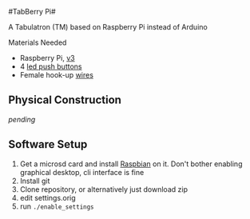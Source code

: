 #TabBerry Pi#

A Tabulatron (TM) based on Raspberry Pi instead of Arduino

Materials Needed
- Raspberry Pi, [v3](https://adafruit.com/products/3055)
- 4 [led push buttons](https://adafruit.com/products/1477)
- Female hook-up [wires](http://adafruit.com/products/1919)

## Physical Construction ##
_pending_

## Software Setup ##
1. Get a microsd card and install [Raspbian](https://raspberrypi.org/downloads) on it. Don't bother enabling graphical desktop, cli interface is fine
1. Install git
1. Clone repository, or alternatively just download zip
1. edit settings.orig
1. run `./enable_settings`
 
